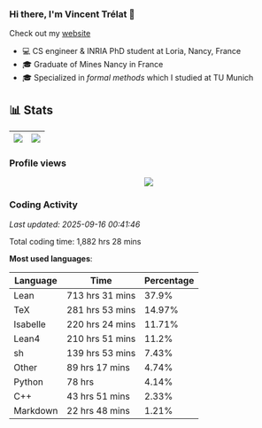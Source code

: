 ### Hi there, I'm Vincent Trélat 👋

Check out my [website](https://vtrelat.github.io)

-   💻 CS engineer & INRIA PhD student at Loria, Nancy, France
-   🎓 Graduate of Mines Nancy in France
-   🎓 Specialized in _formal methods_ which I studied at TU Munich

## 📊 **Stats**

| <img align="center" src="https://readme-stats.clckblog.space/api?username=VTrelat&show_icons=true&include_all_commits=true&theme=tokyonight&hide_border=true" /> | <img align="center" src="https://readme-stats.clckblog.space/api/top-langs/?username=VTrelat&layout=compact&theme=tokyonight&hide_border=true" /> |
| ---------------------------------------------------------------------------------------------------------------------------------------------------------------- | ------------------------------------------------------------------------------------------------------------------------------------------------- |

### Profile views

<p align="center">
 <img src="https://profile-counter.glitch.me/VTrelat/count.svg" />
</p>

<!--automations-->
### Coding Activity
_Last updated: 2025-09-16 00:41:46_

Total coding time: 1,882 hrs 28 mins

**Most used languages**:

| Language | Time | Percentage |
| ------------- | ------------- | ------------- |
| Lean | 713 hrs 31 mins | 37.9% |
| TeX | 281 hrs 53 mins | 14.97% |
| Isabelle | 220 hrs 24 mins | 11.71% |
| Lean4 | 210 hrs 51 mins | 11.2% |
| sh | 139 hrs 53 mins | 7.43% |
| Other | 89 hrs 17 mins | 4.74% |
| Python | 78 hrs | 4.14% |
| C++ | 43 hrs 51 mins | 2.33% |
| Markdown | 22 hrs 48 mins | 1.21% |

